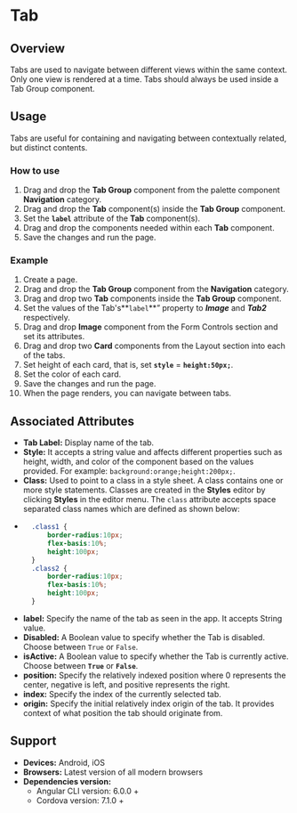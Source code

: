# Tab

## Overview

Tabs are used to navigate between different views within the same context. Only one view is rendered at a time. Tabs should always be used inside a Tab Group component.

## Usage

Tabs are useful for containing and navigating between contextually related, but distinct contents.

### How to use

1. Drag and drop the **Tab Group** component from the palette component **Navigation** category.
2. Drag and drop the **Tab** component\(s\) inside the **Tab Group** component.
3. Set the **`label`** attribute of the **Tab** component\(s\).
4. Drag and drop the components needed within each **Tab** component.
5. Save the changes and run the page.

### Example

1. Create a page.
2. Drag and drop the **Tab Group** component from the **Navigation** category.
3. Drag and drop two **Tab** components inside the **Tab Group** component.
4. Set the values of the Tab's**`label`**” property to _**Image**_ and _**Tab2**_ respectively.
5. Drag and drop **Image** component from the Form Controls section and set its attributes.
6. Drag and drop two **Card** components from the Layout section into each of the tabs.
7. Set height of each card, that is, set **`style`** = **`height:50px;`**.
8. Set the color of each card.
9. Save the changes and run the page.
10. When the page renders, you can navigate between tabs.

## Associated Attributes

* **Tab Label:** Display name of the tab.
* **Style:** It accepts a string value and affects different properties such as height, width, and color of the component based on the values provided. For example:  `background:orange;height:200px;`.
* **Class:** Used to point to a class in a style sheet. A class contains one or more style statements. Classes are created in the **Styles** editor by clicking  **Styles** in the editor menu. The `class` attribute accepts space separated class names which are defined as shown below:
* ```css
    .class1 {
        border-radius:10px;
        flex-basis:10%;
        height:100px;
    }
    .class2 {
        border-radius:10px;
        flex-basis:10%;
        height:100px;
    }
  ```
* **label:** Specify the name of the tab as seen in the app. It accepts String value.
* **Disabled:** A Boolean value to specify whether the Tab is disabled. Choose between `True` or `False`.
* **isActive:** A Boolean value to specify whether the Tab is currently active. Choose between **`True`** or **`False`**.
* **position:** Specify the relatively indexed position where 0 represents the center, negative is left, and positive represents the right.
* **index:** Specify the index of the currently selected tab.
* **origin:** Specify the initial relatively index origin of the tab. It provides context of what position the tab should originate from.

## Support

* **Devices:** Android, iOS
* **Browsers:**  Latest version of all modern browsers
* **Dependencies version:** 
  * Angular CLI version: 6.0.0 + 
  * Cordova version: 7.1.0 +

